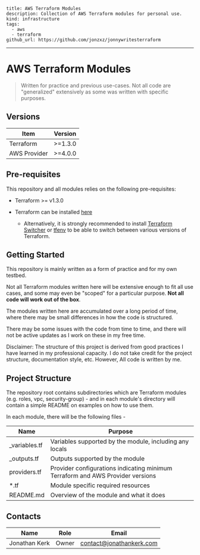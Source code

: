 
```doc
title: AWS Terraform Modules
description: Collection of AWS Terraform modules for personal use.
kind: infrastructure
tags:
  - aws 
  - terraform
github_url: https://github.com/jonzxz/jonnywritesterraform
```

---

# AWS Terraform Modules
  > Written for practice and previous use-cases. Not all code are "generalized" extensively as some was written with specific purposes. <br/>

## Versions
| Item | Version |
| ---- | ------- |
| Terraform | >=1.3.0 |
| AWS Provider | >=4.0.0 |

## Pre-requisites
This repository and all modules relies on the following pre-requisites:
- Terraform >= v1.3.0

- Terraform can be installed [here](https://learn.hashicorp.com/tutorials/terraform/install-cli)
    - Alternatively, it is strongly recommended to install [Terraform Switcher](https://github.com/warrensbox/terraform-switcher) or [tfenv](https://github.com/tfutils/tfenv) to be able to switch between various versions of Terraform.

## Getting Started
This repository is mainly written as a form of practice and for my own testbed. 

Not all Terraform modules written here will be extensive enough to fit all use cases, and some may even be "scoped" for a particular purpose. **Not all code will work out of the box**.

The modules written here are accumulated over a long period of time, where there may be small differences in how the code is structured.

There may be some issues with the code from time to time, and there will not be active updates as I work on these in my free time.

Disclaimer: The structure of this project is derived from good practices I have learned in my professional capacity. I do not take credit for the project structure, documentation style, etc. However, All code is written by me.

## Project Structure
The repository root contains subdirectories which are Terraform modules (e.g. roles, vpc, security-group) - and in each module's directory will contain a simple README on examples on how to use them.

In each module, there will be the following files -


| Name | Purpose |
| ---- | ------- |
| _variables.tf | Variables supported by the module, including any locals |
| _outputs.tf | Outputs supported by the module |
| providers.tf | Provider configurations indicating minimum Terraform and AWS Provider versions |
| *.tf | Module specific required resources |
| README.md | Overview of the module and what it does |

## Contacts
| Name | Role | Email |
| ---- | ---- | ---- |
| Jonathan Kerk | Owner | contact@jonathankerk.com |
